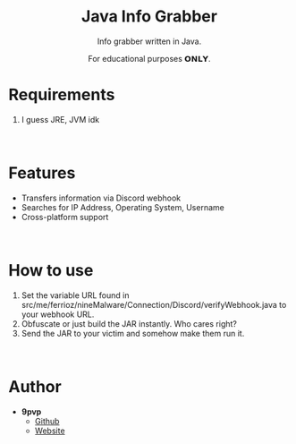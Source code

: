 <h1 align="center">Java Info Grabber</h1>
<p align="center">Info grabber written in Java.</p>

<p align="center">For educational purposes 𝗢𝗡𝗟𝗬.

# Requirements
 1. I guess JRE, JVM idk

<br>

# Features
 - Transfers information via Discord webhook
 - Searches for IP Address, Operating System, Username
 - Cross-platform support

<br>

# How to use
 1. Set the variable URL found in src/me/ferrioz/nineMalware/Connection/Discord/verifyWebhook.java to your webhook URL.
 2. Obfuscate or just build the JAR instantly. Who cares right?
 3. Send the JAR to your victim and somehow make them run it.

<br>

# Author
- **9pvp**
    - [Github](https://github.com/9pvp)
    - [Website](https://www.9ware.cc)
